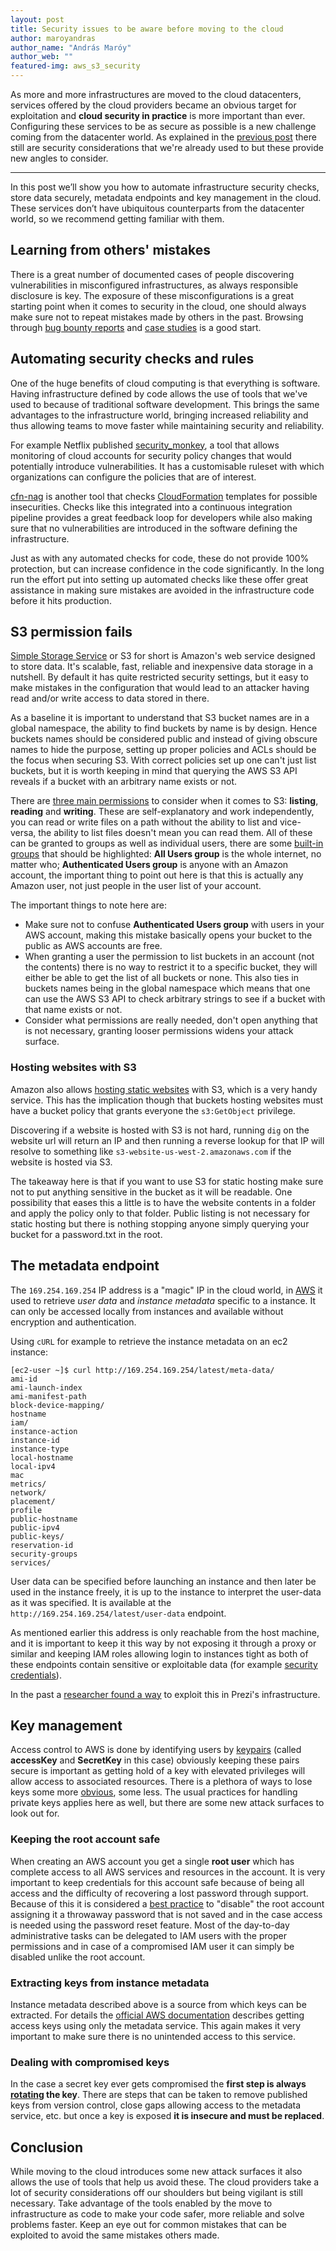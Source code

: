 ```yaml
---
layout: post
title: Security issues to be aware before moving to the cloud
author: maroyandras
author_name: "András Maróy"
author_web: ""
featured-img: aws_s3_security 
---
```


As more and more infrastructures are moved to the cloud datacenters, services offered by the cloud providers became an obvious target for exploitation and **cloud security in practice** is more important than ever. Configuring these services to be as secure as possible is a new challenge coming from the datacenter world. As explained in the [previous post](https://blog.avatao.com/Are-you-ready-to-be-cloud-native-and-secure/) there still are security considerations that we're already used to but these provide new angles to consider.

<!--excerpt-->

----

In this post we’ll show you how to automate infrastructure security checks, store data securely, metadata endpoints and key management in the cloud. These services don’t have ubiquitous counterparts from the datacenter world, so we recommend getting familiar with them.

## Learning from others' mistakes

There is a great number of documented cases of people discovering vulnerabilities in misconfigured infrastructures, as always responsible disclosure is key. The exposure of these misconfigurations is a great starting point when it comes to security in the cloud, one should always make sure not to repeat mistakes made by others in the past. Browsing through [bug bounty reports](https://h1.sintheticlabs.com) and [case studies](https://blog.detectify.com/2017/07/13/aws-s3-misconfiguration-explained-fix) is a good start.

## Automating security checks and rules

One of the huge benefits of cloud computing is that everything is software. Having infrastructure defined by code allows the use of tools that we've used to because of traditional software development. This brings the same advantages to the infrastructure world, bringing increased reliability and thus allowing teams to move faster while maintaining security and reliability.

For example Netflix published [security_monkey](https://github.com/Netflix/security_monkey), a tool that allows monitoring of cloud accounts for security policy changes that would potentially introduce vulnerabilities. It has a customisable ruleset with which organizations can configure the policies that are of interest.

[cfn-nag](https://github.com/stelligent/cfn_nag) is another tool that checks [CloudFormation](https://aws.amazon.com/cloudformation/) templates for possible insecurities. Checks like this integrated into a continuous integration pipeline provides a great feedback loop for developers while also making sure that no vulnerabilities are introduced in the software defining the infrastructure.

Just as with any automated checks for code, these do not provide 100% protection, but can increase confidence in the code significantly. In the long run the effort put into setting up automated checks like these offer great assistance in making sure mistakes are avoided in the infrastructure code before it hits production.

## S3 permission fails

[Simple Storage Service](https://aws.amazon.com/s3/) or S3 for short is Amazon's web service designed to store data. It's scalable, fast, reliable and inexpensive data storage in a nutshell. By default it has quite restricted security settings, but it easy to make mistakes in the configuration that would lead to an attacker having read and/or write access to data stored in there.

As a baseline it is important to understand that S3 bucket names are in a global namespace, the ability to find buckets by name is by design. Hence buckets names should be considered public and instead of giving obscure names to hide the purpose, setting up proper policies and ACLs should be the focus when securing S3. With correct policies set up one can't just list buckets, but it is worth keeping in mind that querying the AWS S3 API reveals if a bucket with an arbitrary name exists or not.

There are [three main permissions](https://docs.aws.amazon.com/AmazonS3/latest/dev/access-control-overview.html) to consider when it comes to S3: **listing**, **reading** and **writing**. These are self-explanatory and work independently, you can read or write files on a path without the ability to list and vice-versa, the ability to list files doesn't mean you can read them. All of these can be granted to groups as well as individual users, there are some [built-in groups](https://docs.aws.amazon.com/AmazonS3/latest/dev/acl-overview.html#specifying-grantee) that should be highlighted: **All Users group** is the whole internet, no matter who; **Authenticated Users group**  is anyone with an Amazon account, the important thing to point out here is that this is actually any Amazon user, not just people in the user list of your account.

The important things to note here are:
* Make sure not to confuse **Authenticated Users group** with users in your AWS account, making this mistake basically opens your bucket to the public as AWS accounts are free.
* When granting a user the permission to list buckets in an account (not the contents) there is no way to restrict it to a specific bucket, they will either be able to get the list of all buckets or none. This also ties in buckets names being in the global namespace which means that one can use the AWS S3 API to check arbitrary strings to see if a bucket with that name exists or not.
* Consider what permissions are really needed, don't open anything that is not necessary, granting looser permissions widens your attack surface.

### Hosting websites with S3

Amazon also allows [hosting static websites](https://docs.aws.amazon.com/AmazonS3/latest/dev/WebsiteHosting.html) with S3, which is a very handy service. This has the implication though that buckets hosting websites must have a bucket policy that grants everyone the `s3:GetObject` privilege.

Discovering if a website is hosted with S3 is not hard, running `dig` on the website url will return an IP and then running a reverse lookup for that IP will resolve to something like `s3-website-us-west-2.amazonaws.com` if the website is hosted via S3.

The takeaway here is that if you want to use S3 for static hosting make sure not to put anything sensitive in the bucket as it will be readable. One possibility that eases this a little is to have the website contents in a folder and apply the policy only to that folder. Public listing is not necessary for static hosting but there is nothing stopping anyone simply querying your bucket for a password.txt in the root.

## The metadata endpoint

The `169.254.169.254` IP address is a "magic" IP in the cloud world, in [AWS](https://docs.aws.amazon.com/AWSEC2/latest/UserGuide/ec2-instance-metadata.html) it used to retrieve *user data* and *instance metadata* specific to a instance. It can only be accessed locally from instances and available without encryption and authentication.

Using `cURL` for example to retrieve the instance metadata on an ec2 instance:
```
[ec2-user ~]$ curl http://169.254.169.254/latest/meta-data/
ami-id
ami-launch-index
ami-manifest-path
block-device-mapping/
hostname
iam/
instance-action
instance-id
instance-type
local-hostname
local-ipv4
mac
metrics/
network/
placement/
profile
public-hostname
public-ipv4
public-keys/
reservation-id
security-groups
services/
```

User data can be specified before launching an instance and then later be used in the instance freely, it is up to the instance to interpret the user-data as it was specified. It is available at the `http://169.254.169.254/latest/user-data` endpoint.

As mentioned earlier this address is only reachable from the host machine, and it is important to keep it this way by not exposing it through a proxy or similar and keeping IAM roles allowing login to instances tight as both of these endpoints contain sensitive or exploitable data (for example [security credentials](https://docs.aws.amazon.com/AWSEC2/latest/UserGuide/iam-roles-for-amazon-ec2.html#instance-metadata-security-credentials)).

In the past a [researcher found a way](https://engineering.prezi.com/prezi-got-pwned-a-tale-of-responsible-disclosure-ccdc71bb6dd1) to exploit this in Prezi's infrastructure.

## Key management

Access control to AWS is done by identifying users by [keypairs](https://docs.aws.amazon.com/general/latest/gr/aws-sec-cred-types.html#access-keys-and-secret-access-keys) (called **accessKey** and **SecretKey** in this case) obviously keeping these pairs secure is important as getting hold of a key with elevated privileges will allow access to associated resources. There is a plethora of ways to lose keys some more [obvious](https://www.helpnetsecurity.com/2014/03/24/10000-github-users-inadvertently-reveal-their-aws-secret-access-keys/), some less. The usual practices for handling private keys applies here as well, but there are some new attack surfaces to look out for.

### Keeping the root account safe

When creating an AWS account you get a single **root user** which has complete access to all AWS services and resources in the account. It is very important to keep credentials for this account safe because of being all access and the difficulty of recovering a lost password through support. Because of this it is considered a [best practice](https://alestic.com/2014/09/aws-root-password/) to "disable" the root account assigning it a throwaway password that is not saved and in the case access is needed using the password reset feature. Most of the day-to-day administrative tasks can be delegated to IAM users with the proper permissions and in case of a compromised IAM user it can simply be disabled unlike the root account.

### Extracting keys from instance metadata

Instance metadata described above is a source from which keys can be extracted. For details the [official AWS documentation](https://docs.aws.amazon.com/AWSEC2/latest/UserGuide/iam-roles-for-amazon-ec2.html#instance-metadata-security-credentials) describes getting access keys using only the metadata service. This again makes it very important to make sure there is no unintended access to this service.

### Dealing with compromised keys

In the case a secret key ever gets compromised the **first step is always [rotating](https://aws.amazon.com/blogs/security/how-to-rotate-access-keys-for-iam-users/) the key**. There are steps that can be taken to remove published keys from version control, close gaps allowing access to the metadata service, etc. but once a key is exposed **it is insecure and must be replaced**.

## Conclusion

While moving to the cloud introduces some new attack surfaces it also allows the use of tools that help us avoid these. The cloud providers take a lot of security considerations off our shoulders but being vigilant is still necessary. Take advantage of the tools enabled by the move to infrastructure as code to make your code safer, more reliable and solve problems faster. Keep an eye out for common mistakes that can be exploited to avoid the same mistakes others made.
